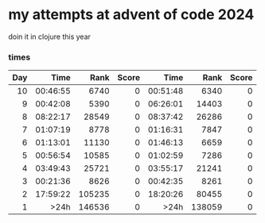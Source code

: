 # my attempts at advent of code 2024

doin it in clojure this year

### times

| Day |      Time |   Rank | Score |      Time |   Rank | Score |
| --: | --------: | -----: | ----: | --------: | -----: | ----: |
| 10  | 00:46:55  |   6740 |     0 |  00:51:48 |   6340 |     0 |
|  9  | 00:42:08  |   5390 |     0 |  06:26:01 |  14403 |     0 |
|  8  | 08:22:17  |  28549 |     0 |  08:37:42 |  26286 |     0 |
|  7  | 01:07:19  |   8778 |     0 |  01:16:31 |   7847 |     0 |
|  6  | 01:13:01  |  11130 |     0 |  01:46:13 |   6659 |     0 |
|  5  | 00:56:54  |  10585 |     0 |  01:02:59 |   7286 |     0 |
|  4  | 03:49:43  |  25721 |     0 |  03:55:17 |  21241 |     0 |
|  3  | 00:21:36  |   8626 |     0 |  00:42:35 |   8261 |     0 |
|  2  | 17:59:22  | 105235 |     0 |  18:20:26 |  80455 |     0 |
|  1  |     >24h  | 146536 |     0 |      >24h | 138059 |     0 |
